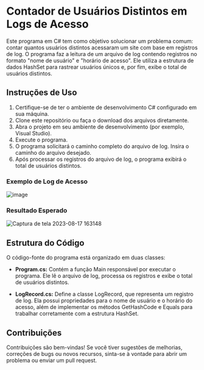 # Contador de Usuários Distintos em Logs de Acesso

Este programa em C# tem como objetivo solucionar um problema comum: contar quantos usuários distintos acessaram um site com base em registros de log. O programa faz a leitura de um arquivo de log contendo registros no formato "nome de usuário" e "horário de acesso". Ele utiliza a estrutura de dados HashSet para rastrear usuários únicos e, por fim, exibe o total de usuários distintos.

## Instruções de Uso

1. Certifique-se de ter o ambiente de desenvolvimento C# configurado em sua máquina.
2. Clone este repositório ou faça o download dos arquivos diretamente.
3. Abra o projeto em seu ambiente de desenvolvimento (por exemplo, Visual Studio).
4. Execute o programa.
5. O programa solicitará o caminho completo do arquivo de log. Insira o caminho do arquivo desejado.
6. Após processar os registros do arquivo de log, o programa exibirá o total de usuários distintos.

### Exemplo de Log de Acesso
![image](https://github.com/RafaelSantana03/Contador-de-Usuarios-Unicos-em-Logs-de-Acesso/assets/131009931/a7779063-180e-4248-9001-86f91d56cf72)


### Resultado Esperado
![Captura de tela 2023-08-17 163148](https://github.com/RafaelSantana03/Contador-de-Usuarios-Unicos-em-Logs-de-Acesso/assets/131009931/40a71053-b6ee-43a7-b3e4-6efd55230489)


## Estrutura do Código

O código-fonte do programa está organizado em duas classes:

- **Program.cs:** Contém a função Main responsável por executar o programa. Ele lê o arquivo de log, processa os registros e exibe o total de usuários distintos.

- **LogRecord.cs:** Define a classe LogRecord, que representa um registro de log. Ela possui propriedades para o nome de usuário e o horário do acesso, além de implementar os métodos GetHashCode e Equals para trabalhar corretamente com a estrutura HashSet.

## Contribuições

Contribuições são bem-vindas! Se você tiver sugestões de melhorias, correções de bugs ou novos recursos, sinta-se à vontade para abrir um problema ou enviar um pull request.
